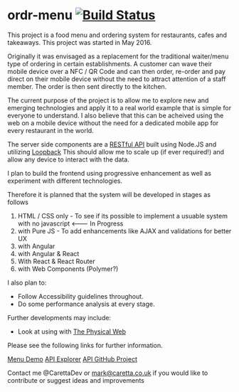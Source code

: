 # ordr-menu [![Build Status](https://build.caretta.co.uk/buildStatus/icon?job=ordr-menu)](https://build.caretta.co.uk/job/ordr-menu/)

This project is a food menu and ordering system for restaurants, cafes and takeaways. This project was started in May 2016.

Originally it was envisaged as a replacement for the traditional waiter/menu type of ordering in certain establishments.
A customer can wave their mobile device over a NFC / QR Code and can then order, re-order and pay direct on their mobile device without the need to attract attention of a staff member.
The order is then sent directly to the kitchen.

The current purpose of the project is to allow me to explore new and emerging technologies and apply it to a real world example that is simple for everyone to understand.
I also believe that this can be acheived using the web on a mobile device without the need for a dedicated mobile app for every restaurant in the world.

The server side components are a [RESTful API](https://en.wikipedia.org/wiki/Representational_state_transfer) built using Node.JS and utilizing [Loopback](http://loopback.io/)
This should allow me to scale up (if ever required!) and allow any device to interact with the data.

I plan to build the frontend using progressive enhancement as well as experiment with different technologies.

Therefore it is planned that the system will be developed in stages as follows
1) HTML / CSS only - To see if its possible to implement a usuable system with no javascript  <--- In Progress
2) with Pure JS - To add enhancements like AJAX and validations for better UX
3) with Angular
4) with Angular & React
4) With React & React Router
5) with Web Components (Polymer?)

I also plan to:
- Follow Accessibility guidelines throughout.  
- Do some performance analysis at every stage.


Further developments may include:
- Look at using with [The Physical Web](https://google.github.io/physical-web/)
 

Please see the following links for further information.

[Menu Demo](https://ordr.mobi)
[API Explorer](http://api.ordr.mobi/explorer/)
[API GitHub Project](https://github.com/CarettaLimited/ordr-menu-api)

Contact me @CarettaDev or mark@caretta.co.uk if you would like to contribute or suggest ideas and improvements